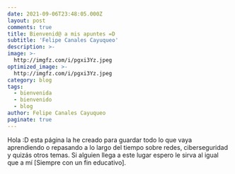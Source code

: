 ```yaml
---
date: 2021-09-06T23:48:05.000Z
layout: post
comments: true
title: Bienvenid@ a mis apuntes =D
subtitle: 'Felipe Canales Cayuqueo'
description: >-
image: >-
  http://imgfz.com/i/pgxi3Yz.jpeg
optimized_image: >-
  http://imgfz.com/i/pgxi3Yz.jpeg
category: blog
tags:
  - bienvenida
  - bienvenido
  - blog
author: Felipe Canales Cayuqueo
paginate: true
---
```

Hola :D esta página la he creado para guardar todo lo que vaya aprendiendo o repasando a lo largo del tiempo sobre redes, ciberseguridad y quizás otros temas. Si alguien llega a este lugar espero le sirva al igual que a mí [Siempre con un fin educativo].
